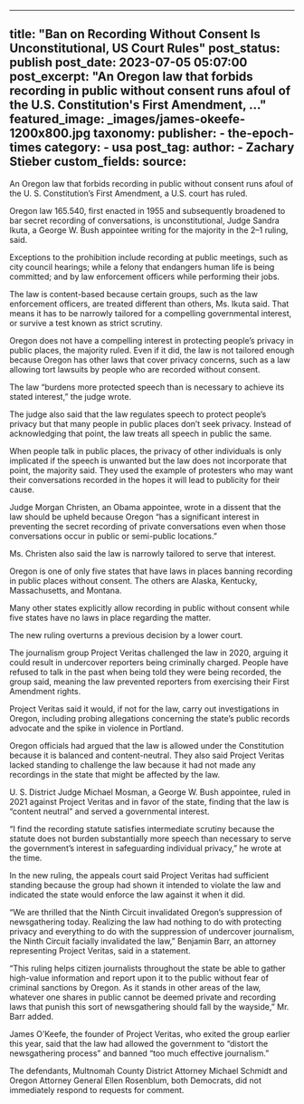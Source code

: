
---
title: "Ban on Recording Without Consent Is Unconstitutional, US Court Rules" 
post_status: publish
post_date: 2023-07-05 05:07:00 
post_excerpt: "An Oregon law that forbids recording in public without consent runs afoul of the U.S. Constitution&#39;s First Amendment, ..."
featured_image: _images/james-okeefe-1200x800.jpg 
taxonomy:
    publisher:
        - the-epoch-times
    category:
        - usa 
    post_tag:
    author:
        - Zachary Stieber
custom_fields:
    source: 
---
An Oregon law that forbids recording in public without consent runs afoul of the U. S. Constitution’s First Amendment, a U.S. court has ruled.

Oregon law 165.540, first enacted in 1955 and subsequently broadened to bar secret recording of conversations, is unconstitutional, Judge Sandra Ikuta, a George W. Bush appointee writing for the majority in the 2–1 ruling, said.

Exceptions to the prohibition include recording at public meetings, such as city council hearings; while a felony that endangers human life is being committed; and by law enforcement officers while performing their jobs.

The law is content-based because certain groups, such as the law enforcement officers, are treated different than others, Ms. Ikuta said. That means it has to be narrowly tailored for a compelling governmental interest, or survive a test known as strict scrutiny.

Oregon does not have a compelling interest in protecting people’s privacy in public places, the majority ruled. Even if it did, the law is not tailored enough because Oregon has other laws that cover privacy concerns, such as a law allowing tort lawsuits by people who are recorded without consent.

The law “burdens more protected speech than is necessary to achieve its stated interest,” the judge wrote.

The judge also said that the law regulates speech to protect people’s privacy but that many people in public places don’t seek privacy. Instead of acknowledging that point, the law treats all speech in public the same.

When people talk in public places, the privacy of other individuals is only implicated if the speech is unwanted but the law does not incorporate that point, the majority said. They used the example of protesters who may want their conversations recorded in the hopes it will lead to publicity for their cause.

Judge Morgan Christen, an Obama appointee, wrote in a dissent that the law should be upheld because Oregon “has a significant interest in preventing the secret recording of private conversations even when those conversations occur in public or semi-public locations.”

Ms. Christen also said the law is narrowly tailored to serve that interest.

Oregon is one of only five states that have laws in places banning recording in public places without consent. The others are Alaska, Kentucky, Massachusetts, and Montana.

Many other states explicitly allow recording in public without consent while five states have no laws in place regarding the matter.

The new ruling overturns a previous decision by a lower court.

The journalism group Project Veritas challenged the law in 2020, arguing it could result in undercover reporters being criminally charged. People have refused to talk in the past when being told they were being recorded, the group said, meaning the law prevented reporters from exercising their First Amendment rights.

Project Veritas said it would, if not for the law, carry out investigations in Oregon, including probing allegations concerning the state’s public records advocate and the spike in violence in Portland.

Oregon officials had argued that the law is allowed under the Constitution because it is balanced and content-neutral. They also said Project Veritas lacked standing to challenge the law because it had not made any recordings in the state that might be affected by the law.

U. S. District Judge Michael Mosman, a George W. Bush appointee, ruled in 2021 against Project Veritas and in favor of the state, finding that the law is “content neutral” and served a governmental interest.

“I find the recording statute satisfies intermediate scrutiny because the statute does not burden substantially more speech than necessary to serve the government’s interest in safeguarding individual privacy,” he wrote at the time.

In the new ruling, the appeals court said Project Veritas had sufficient standing because the group had shown it intended to violate the law and indicated the state would enforce the law against it when it did.

“We are thrilled that the Ninth Circuit invalidated Oregon’s suppression of newsgathering today. Realizing the law had nothing to do with protecting privacy and everything to do with the suppression of undercover journalism, the Ninth Circuit facially invalidated the law,” Benjamin Barr, an attorney representing Project Veritas, said in a statement.

“This ruling helps citizen journalists throughout the state be able to gather high-value information and report upon it to the public without fear of criminal sanctions by Oregon. As it stands in other areas of the law, whatever one shares in public cannot be deemed private and recording laws that punish this sort of newsgathering should fall by the wayside,” Mr. Barr added.

James O’Keefe, the founder of Project Veritas, who exited the group earlier this year, said that the law had allowed the government to “distort the newsgathering process” and banned “too much effective journalism.”

The defendants, Multnomah County District Attorney Michael Schmidt and Oregon Attorney General Ellen Rosenblum, both Democrats, did not immediately respond to requests for comment. 